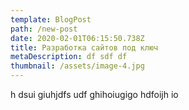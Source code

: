 ```yaml
---
template: BlogPost
path: /new-post
date: 2020-02-01T06:15:50.738Z
title: Разработка сайтов под ключ
metaDescription: df sdf df
thumbnail: /assets/image-4.jpg
---
```

h dsui giuhjdfs udf ghihoiugigo hdfoijh io
